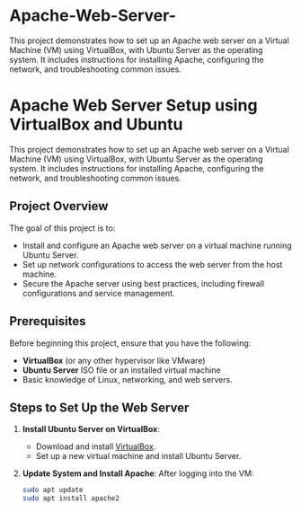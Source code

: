 # Apache-Web-Server-
This project demonstrates how to set up an Apache web server on a Virtual Machine (VM) using VirtualBox, with Ubuntu Server as the operating system. It includes instructions for installing Apache, configuring the network, and troubleshooting common issues.
# Apache Web Server Setup using VirtualBox and Ubuntu

This project demonstrates how to set up an Apache web server on a Virtual Machine (VM) using VirtualBox, with Ubuntu Server as the operating system. It includes instructions for installing Apache, configuring the network, and troubleshooting common issues.

## Project Overview
The goal of this project is to:
- Install and configure an Apache web server on a virtual machine running Ubuntu Server.
- Set up network configurations to access the web server from the host machine.
- Secure the Apache server using best practices, including firewall configurations and service management.

## Prerequisites
Before beginning this project, ensure that you have the following:
- **VirtualBox** (or any other hypervisor like VMware)
- **Ubuntu Server** ISO file or an installed virtual machine
- Basic knowledge of Linux, networking, and web servers.

## Steps to Set Up the Web Server

1. **Install Ubuntu Server on VirtualBox**:
   - Download and install [VirtualBox](https://www.virtualbox.org/).
   - Set up a new virtual machine and install Ubuntu Server.
   
2. **Update System and Install Apache**:
   After logging into the VM:
   ```bash
   sudo apt update
   sudo apt install apache2
